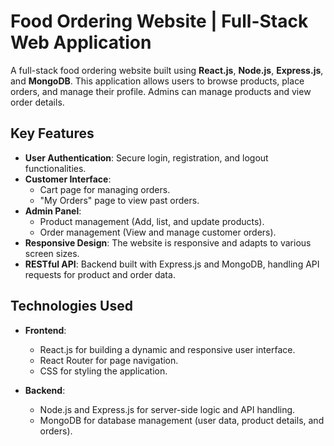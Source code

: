 # Food Ordering Website | Full-Stack Web Application

A full-stack food ordering website built using **React.js**, **Node.js**, **Express.js**, and **MongoDB**. This application allows users to browse products, place orders, and manage their profile. Admins can manage products and view order details.

## Key Features

- **User Authentication**: Secure login, registration, and logout functionalities.
- **Customer Interface**: 
  - Cart page for managing orders.
  - "My Orders" page to view past orders.
- **Admin Panel**:
  - Product management (Add, list, and update products).
  - Order management (View and manage customer orders).
- **Responsive Design**: The website is responsive and adapts to various screen sizes.
- **RESTful API**: Backend built with Express.js and MongoDB, handling API requests for product and order data.

## Technologies Used

- **Frontend**:
  - React.js for building a dynamic and responsive user interface.
  - React Router for page navigation.
  - CSS for styling the application.
  
- **Backend**:
  - Node.js and Express.js for server-side logic and API handling.
  - MongoDB for database management (user data, product details, and orders).

